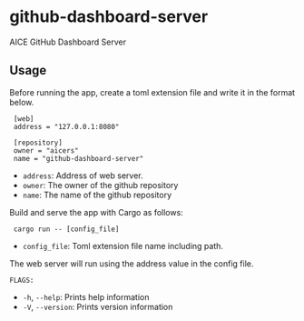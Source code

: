 # github-dashboard-server
AICE GitHub Dashboard Server

## Usage

Before running the app, create a toml extension file and write it in the format below.
```
 [web]
 address = "127.0.0.1:8080"

 [repository]
 owner = "aicers"
 name = "github-dashboard-server"
```
- `address`: Address of web server.
- `owner`: The owner of the github repository
- `name`: The name of the github repository

Build and serve the app with Cargo as follows:
```
 cargo run -- [config_file]
```
- `config_file`: Toml extension file name including path.

The web server will run using the address value in the config file.

```
FLAGS:
```
- `-h`, `--help`: Prints help information
- `-V`, `--version`: Prints version information

